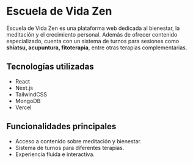 # Escuela de Vida Zen  

Escuela de Vida Zen es una plataforma web dedicada al bienestar, la meditación y el crecimiento personal. Además de ofrecer contenido especializado, cuenta con un sistema de turnos para sesiones como **shiatsu, acupuntura, fitoterapia**, entre otras terapias complementarias.  

## Tecnologías utilizadas  

- React  
- Next.js  
- TailwindCSS  
- MongoDB  
- Vercel  

## Funcionalidades principales  

- Acceso a contenido sobre meditación y bienestar.  
- Sistema de turnos para diferentes terapias.  
- Experiencia fluida e interactiva.  

